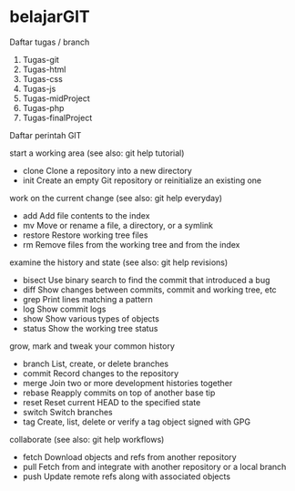 # belajarGIT
Daftar tugas / branch
1. Tugas-git
2. Tugas-html
3. Tugas-css
4. Tugas-js
5. Tugas-midProject
6. Tugas-php
7. Tugas-finalProject

Daftar perintah GIT

start a working area (see also: git help tutorial)
- clone     Clone a repository into a new directory
- init      Create an empty Git repository or reinitialize an existing one

work on the current change (see also: git help everyday)
- add       Add file contents to the index
- mv        Move or rename a file, a directory, or a symlink
- restore   Restore working tree files
- rm        Remove files from the working tree and from the index

examine the history and state (see also: git help revisions)
- bisect    Use binary search to find the commit that introduced a bug
- diff      Show changes between commits, commit and working tree, etc
- grep      Print lines matching a pattern
- log       Show commit logs
- show      Show various types of objects
- status    Show the working tree status

grow, mark and tweak your common history
- branch    List, create, or delete branches
- commit    Record changes to the repository
- merge     Join two or more development histories together
- rebase    Reapply commits on top of another base tip
- reset     Reset current HEAD to the specified state
- switch    Switch branches
- tag       Create, list, delete or verify a tag object signed with GPG

collaborate (see also: git help workflows)
- fetch     Download objects and refs from another repository
- pull      Fetch from and integrate with another repository or a local branch
- push      Update remote refs along with associated objects
